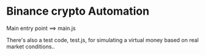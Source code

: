 ﻿# Binance crypto Automation
 
Main entry point ==> main.js

There's also a test code, test.js, for simulating a virtual money based on real market conditions..
